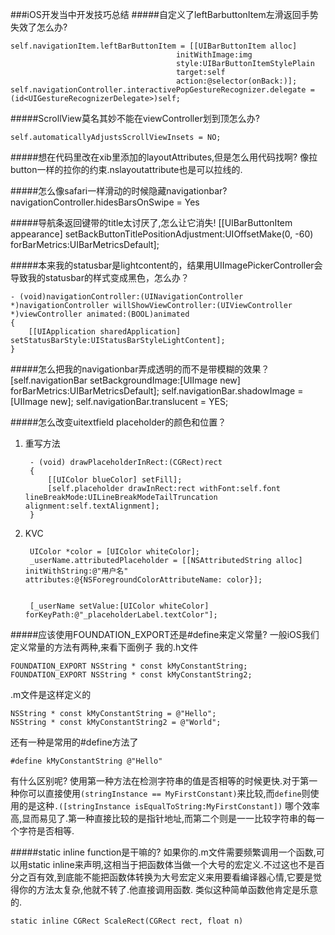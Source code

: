 ###iOS开发当中开发技巧总结
#####自定义了leftBarbuttonItem左滑返回手势失效了怎么办?
 
 	
 	self.navigationItem.leftBarButtonItem = [[UIBarButtonItem alloc]
                                         initWithImage:img
                                         style:UIBarButtonItemStylePlain
                                         target:self
                                         action:@selector(onBack:)];
	self.navigationController.interactivePopGestureRecognizer.delegate = (id<UIGestureRecognizerDelegate>)self;
	
	
#####ScrollView莫名其妙不能在viewController划到顶怎么办?

	self.automaticallyAdjustsScrollViewInsets = NO;
	
	
#####想在代码里改在xib里添加的layoutAttributes,但是怎么用代码找啊?
像拉button一样的拉你的约束.nslayoutattribute也是可以拉线的.

#####怎么像safari一样滑动的时候隐藏navigationbar?
	navigationController.hidesBarsOnSwipe = Yes
	
	
#####导航条返回键带的title太讨厌了,怎么让它消失!
	[[UIBarButtonItem appearance] setBackButtonTitlePositionAdjustment:UIOffsetMake(0, -60)
                                                     forBarMetrics:UIBarMetricsDefault];
                                                    
                                                 
                                                 
                                                 
#####本来我的statusbar是lightcontent的，结果用UIImagePickerController会导致我的statusbar的样式变成黑色，怎么办？

	- (void)navigationController:(UINavigationController *)navigationController willShowViewController:(UIViewController *)viewController animated:(BOOL)animated
	{
    	[[UIApplication sharedApplication] setStatusBarStyle:UIStatusBarStyleLightContent];
	}
	
	
#####怎么把我的navigationbar弄成透明的而不是带模糊的效果？
	[self.navigationBar setBackgroundImage:[UIImage new]
                         forBarMetrics:UIBarMetricsDefault];
	self.navigationBar.shadowImage = [UIImage new];
	self.navigationBar.translucent = YES;
	
	
#####怎么改变uitextfield placeholder的颜色和位置？

1. 重写方法 
	
		- (void) drawPlaceholderInRect:(CGRect)rect
		{
    		[[UIColor blueColor] setFill];
    		[self.placeholder drawInRect:rect withFont:self.font 	lineBreakMode:UILineBreakModeTailTruncation alignment:self.textAlignment];
		}

	
2. KVC
	 
   
 		UIColor *color = [UIColor whiteColor];  
    	_userName.attributedPlaceholder = [[NSAttributedString alloc] initWithString:@"用户名" attributes:@{NSForegroundColorAttributeName: color}];  
  
   
		[_userName setValue:[UIColor whiteColor] forKeyPath:@"_placeholderLabel.textColor"];  
	
	
	
#####应该使用FOUNDATION_EXPORT还是#define来定义常量?
一般iOS我们定义常量的方法有两种,来看下面例子
我的.h文件

	FOUNDATION_EXPORT NSString * const kMyConstantString;  
	FOUNDATION_EXPORT NSString * const kMyConstantString2;
.m文件是这样定义的

	NSString * const kMyConstantString = @"Hello";
	NSString * const kMyConstantString2 = @"World";
还有一种是常用的#define方法了

	#define kMyConstantString @"Hello"

有什么区别呢?
使用第一种方法在检测字符串的值是否相等的时候更快.对于第一种你可以直接使用`(stringInstance == MyFirstConstant)`来比较,而`define`则使用的是这种`.([stringInstance isEqualToString:MyFirstConstant])`
哪个效率高,显而易见了.第一种直接比较的是指针地址,而第二个则是一一比较字符串的每一个字符是否相等.

#####static inline function是干嘛的?
如果你的.m文件需要频繁调用一个函数,可以用static inline来声明,这相当于把函数体当做一个大号的宏定义.不过这也不是百分之百有效,到底能不能把函数体转换为大号宏定义来用要看编译器心情,它要是觉得你的方法太复杂,他就不转了.他直接调用函数.
类似这种简单函数他肯定是乐意的.

	static inline CGRect ScaleRect(CGRect rect, float n)

#####